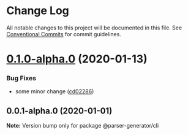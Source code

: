 # Change Log

All notable changes to this project will be documented in this file.
See [Conventional Commits](https://conventionalcommits.org) for commit guidelines.

# [0.1.0-alpha.0](https://github.com/light0x00/parser-generator/compare/v0.0.1-alpha.0...v0.1.0-alpha.0) (2020-01-13)


### Bug Fixes

* some minor change ([cd02286](https://github.com/light0x00/parser-generator/commit/cd02286373ecb858b2200e3806c0cc666c424581))





## 0.0.1-alpha.0 (2020-01-01)

**Note:** Version bump only for package @parser-generator/cli
